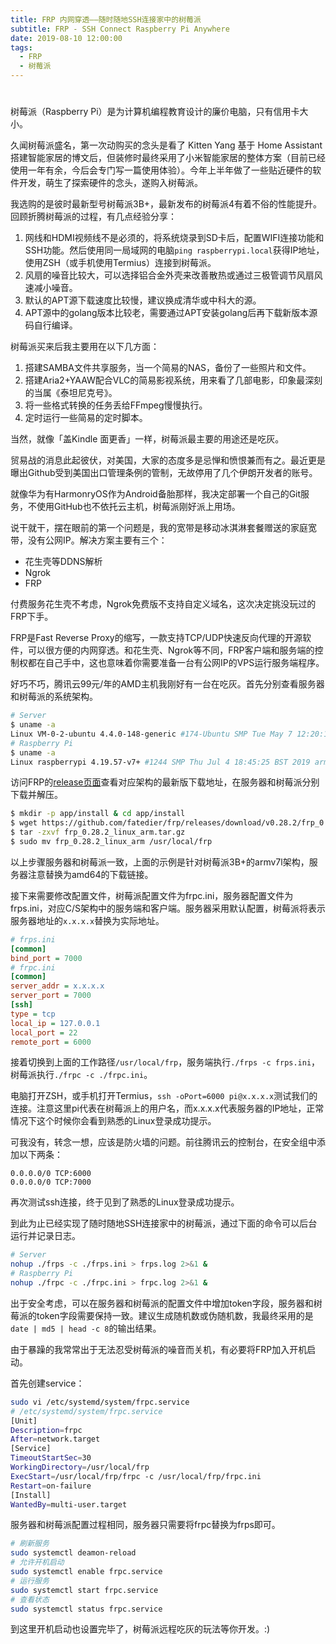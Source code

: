 ```yaml
---
title: FRP 内网穿透——随时随地SSH连接家中的树莓派
subtitle: FRP - SSH Connect Raspberry Pi Anywhere
date: 2019-08-10 12:00:00
tags:
  - FRP
  - 树莓派
---
```

#  

树莓派（Raspberry Pi）是为计算机编程教育设计的廉价电脑，只有信用卡大小。

久闻树莓派盛名，第一次动购买的念头是看了 Kitten Yang 基于 Home Assistant 搭建智能家居的博文后，但装修时最终采用了小米智能家居的整体方案（目前已经使用一年有余，今后会专门写一篇使用体验）。今年上半年做了一些贴近硬件的软件开发，萌生了探索硬件的念头，遂购入树莓派。

我选购的是彼时最新型号树莓派3B+，最新发布的树莓派4有着不俗的性能提升。回顾折腾树莓派的过程，有几点经验分享：

1. 网线和HDMI视频线不是必须的，将系统烧录到SD卡后，配置WIFI连接功能和SSH功能。然后使用同一局域网的电脑`ping raspberrypi.local`获得IP地址，使用ZSH（或手机使用Termius）连接到树莓派。
2. 风扇的噪音比较大，可以选择铝合金外壳来改善散热或通过三极管调节风扇风速减小噪音。
3. 默认的APT源下载速度比较慢，建议换成清华或中科大的源。
4. APT源中的golang版本比较老，需要通过APT安装golang后再下载新版本源码自行编译。

树莓派买来后我主要用在以下几方面：

1. 搭建SAMBA文件共享服务，当一个简易的NAS，备份了一些照片和文件。
2. 搭建Aria2+YAAW配合VLC的简易影视系统，用来看了几部电影，印象最深刻的当属《泰坦尼克号》。
3. 将一些格式转换的任务丢给FFmpeg慢慢执行。
4. 定时运行一些简易的定时脚本。

当然，就像「盖Kindle 面更香」一样，树莓派最主要的用途还是吃灰。

贸易战的消息此起彼伏，对美国，大家的态度多是忌惮和愤恨兼而有之。最近更是曝出Github受到美国出口管理条例的管制，无故停用了几个伊朗开发者的账号。

就像华为有HarmonryOS作为Android备胎那样，我决定部署一个自己的Git服务，不使用GitHub也不依托云主机，树莓派刚好派上用场。

说干就干，摆在眼前的第一个问题是，我的宽带是移动冰淇淋套餐赠送的家庭宽带，没有公网IP。解决方案主要有三个：

* 花生壳等DDNS解析
* Ngrok
* FRP

付费服务花生壳不考虑，Ngrok免费版不支持自定义域名，这次决定挑没玩过的FRP下手。

FRP是Fast Reverse Proxy的缩写，一款支持TCP/UDP快速反向代理的开源软件，可以很方便的内网穿透。和花生壳、Ngrok等不同，FRP客户端和服务端的控制权都在自己手中，这也意味着你需要准备一台有公网IP的VPS运行服务端程序。

好巧不巧，腾讯云99元/年的AMD主机我刚好有一台在吃灰。首先分别查看服务器和树莓派的系统架构。

```bash
# Server
$ uname -a
Linux VM-0-2-ubuntu 4.4.0-148-generic #174-Ubuntu SMP Tue May 7 12:20:14 UTC 2019 x86_64 x86_64 x86_64 GNU/Linux
# Raspberry Pi
$ uname -a
Linux raspberrypi 4.19.57-v7+ #1244 SMP Thu Jul 4 18:45:25 BST 2019 armv7l GNU/Linux
```

访问FRP的[release页面](https://github.com/fatedier/frp/releases)查看对应架构的最新版下载地址，在服务器和树莓派分别下载并解压。

```bash
$ mkdir -p app/install & cd app/install
$ wget https://github.com/fatedier/frp/releases/download/v0.28.2/frp_0.28.2_linux_arm.tar.gz
$ tar -zxvf frp_0.28.2_linux_arm.tar.gz 
$ sudo mv frp_0.28.2_linux_arm /usr/local/frp
```

以上步骤服务器和树莓派一致，上面的示例是针对树莓派3B+的armv7l架构，服务器注意替换为amd64的下载链接。

接下来需要修改配置文件，树莓派配置文件为frpc.ini，服务器配置文件为frps.ini，对应C/S架构中的服务端和客户端。服务器采用默认配置，树莓派将表示服务器地址的`x.x.x.x`替换为实际地址。

```ini
# frps.ini
[common]
bind_port = 7000
# frpc.ini
[common]
server_addr = x.x.x.x
server_port = 7000
[ssh]
type = tcp
local_ip = 127.0.0.1
local_port = 22
remote_port = 6000
```

接着切换到上面的工作路径`/usr/local/frp`，服务端执行`./frps -c frps.ini`，树莓派执行`./frpc -c ./frpc.ini`。

电脑打开ZSH，或手机打开Termius，`ssh -oPort=6000 pi@x.x.x.x`测试我们的连接。注意这里pi代表在树莓派上的用户名，而x.x.x.x代表服务器的IP地址，正常情况下这个时候你会看到熟悉的Linux登录成功提示。

可我没有，转念一想，应该是防火墙的问题。前往腾讯云的控制台，在安全组中添加以下两条：

```
0.0.0.0/0 TCP:6000
0.0.0.0/0 TCP:7000
```

再次测试ssh连接，终于见到了熟悉的Linux登录成功提示。

到此为止已经实现了随时随地SSH连接家中的树莓派，通过下面的命令可以后台运行并记录日志。

```bash
# Server
nohup ./frps -c ./frps.ini > frps.log 2>&1 &
# Raspberry Pi
nohup ./frpc -c ./frpc.ini > frpc.log 2>&1 &
```

出于安全考虑，可以在服务器和树莓派的配置文件中增加token字段，服务器和树莓派的token字段需要保持一致。建议生成随机数或伪随机数，我最终采用的是`date | md5 | head -c 8`的输出结果。

由于暴躁的我常常出于无法忍受树莓派的噪音而关机，有必要将FRP加入开机启动。

首先创建service：

```bash
sudo vi /etc/systemd/system/frpc.service
# /etc/systemd/system/frpc.service
[Unit]
Description=frpc
After=network.target
[Service]
TimeoutStartSec=30
WorkingDirectory=/usr/local/frp
ExecStart=/usr/local/frp/frpc -c /usr/local/frp/frpc.ini
Restart=on-failure
[Install]
WantedBy=multi-user.target
```

服务器和树莓派配置过程相同，服务器只需要将frpc替换为frps即可。

```bash
# 刷新服务
sudo systemctl deamon-reload
# 允许开机启动
sudo systemctl enable frpc.service
# 运行服务
sudo systemctl start frpc.service
# 查看状态
sudo systemctl status frpc.service
```

到这里开机启动也设置完毕了，树莓派远程吃灰的玩法等你开发。:)